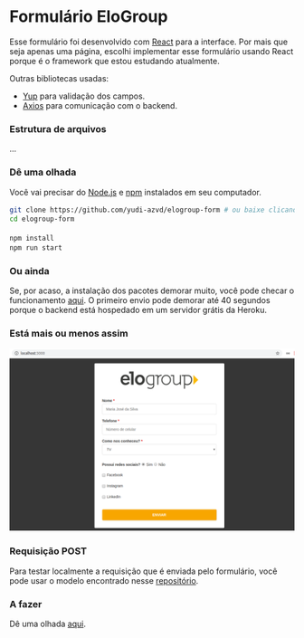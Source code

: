 # Formulário EloGroup
Esse formulário foi desenvolvido com [React](https://reactjs.org/) para a interface. Por mais que seja apenas uma página, escolhi implementar esse formulário usando React porque é o framework que estou estudando atualmente.

Outras bibliotecas usadas:
* [Yup](https://github.com/jquense/yup#yup) para validação dos campos.
* [Axios](https://github.com/axios/axios#axios) para comunicação com o backend.



### Estrutura de arquivos
...



### Dê uma olhada
Você vai precisar do [Node.js](https://nodejs.org/en/) e [npm](https://www.npmjs.com/get-npm) instalados em seu computador.

```sh
git clone https://github.com/yudi-azvd/elogroup-form # ou baixe clicando no botão verde desse repositório
cd elogroup-form

npm install
npm run start
```



### Ou ainda
Se, por acaso, a instalação dos pacotes demorar muito, você pode checar o funcionamento [aqui](https://elogroup-form.netlify.com/). O primeiro envio pode demorar até 40 segundos porque o backend está hospedado em um servidor grátis da Heroku.



### Está mais ou menos assim
<div style="margin: 0 auto;">
  <img  src="./.github/elogroup-form-screenshot.png" 
  width="800px">
</div>



### Requisição POST
Para testar localmente a requisição que é enviada pelo formulário, você pode usar o modelo encontrado
nesse [repositório](https://github.com/yudi-azvd/elogroup-form-backend).



### A fazer
Dê uma olhada [aqui](https://github.com/yudi-azvd/elogroup-form/issues/1).
